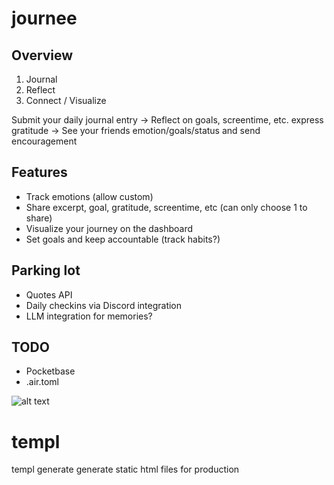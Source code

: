 # journee

## Overview
1. Journal
2. Reflect
3. Connect / Visualize

Submit your daily journal entry -> Reflect on goals, screentime, etc. express gratitude -> See your friends emotion/goals/status and send encouragement

## Features
- Track emotions (allow custom)
- Share excerpt, goal, gratitude, screentime, etc (can only choose 1 to share)
- Visualize your journey on the dashboard
- Set goals and keep accountable (track habits?)

## Parking lot
- Quotes API
- Daily checkins via Discord integration
- LLM integration for memories?

## TODO
- Pocketbase
- .air.toml

![alt text](image.png)

# templ
templ generate
generate static html files for production